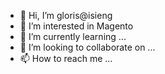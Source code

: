 - 👋 Hi, I’m gloris@isieng
- 👀 I’m interested in Magento
- 🌱 I’m currently learning ...
- 💞️ I’m looking to collaborate on ...
- 📫 How to reach me ...

<!---
isieng/isieng is a ✨ special ✨ repository because its `README.md` (this file) appears on your GitHub profile.
You can click the Preview link to take a look at your changes.
--->
